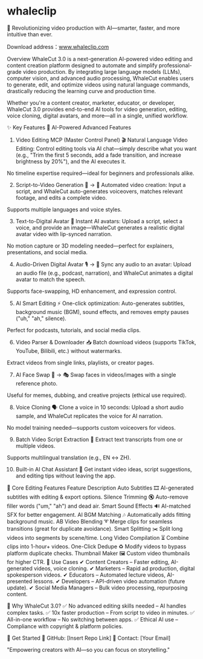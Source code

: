 # whaleclip
🚀 Revolutionizing video production with AI—smarter, faster, and more intuitive than ever.

Download address：www.whaleclip.com

Overview
WhaleCut 3.0 is a next-generation AI-powered video editing and content creation platform designed to automate and simplify professional-grade video production. By integrating large language models (LLMs), computer vision, and advanced audio processing, WhaleCut enables users to generate, edit, and optimize videos using natural language commands, drastically reducing the learning curve and production time.

Whether you're a content creator, marketer, educator, or developer, WhaleCut 3.0 provides end-to-end AI tools for video generation, editing, voice cloning, digital avatars, and more—all in a single, unified workflow.

✨ Key Features
🔹 AI-Powered Advanced Features
1. Video Editing MCP (Master Control Panel) 🎬
Natural Language Video Editing: Control editing tools via AI chat—simply describe what you want (e.g., "Trim the first 5 seconds, add a fade transition, and increase brightness by 20%"), and the AI executes it.

No timeline expertise required—ideal for beginners and professionals alike.



2. Script-to-Video Generation 📝 → 🎥
Automated video creation: Input a script, and WhaleCut auto-generates voiceovers, matches relevant footage, and edits a complete video.

Supports multiple languages and voice styles.

3. Text-to-Digital Avatar 👾
Instant AI avatars: Upload a script, select a voice, and provide an image—WhaleCut generates a realistic digital avatar video with lip-synced narration.

No motion capture or 3D modeling needed—perfect for explainers, presentations, and social media.

4. Audio-Driven Digital Avatar 🎙️ → 👤
Sync any audio to an avatar: Upload an audio file (e.g., podcast, narration), and WhaleCut animates a digital avatar to match the speech.

Supports face-swapping, HD enhancement, and expression control.

5. AI Smart Editing ⚡
One-click optimization: Auto-generates subtitles, background music (BGM), sound effects, and removes empty pauses ("uh," "ah," silence).

Perfect for podcasts, tutorials, and social media clips.

6. Video Parser & Downloader 📥
Batch download videos (supports TikTok, YouTube, Bilibili, etc.) without watermarks.

Extract videos from single links, playlists, or creator pages.

7. AI Face Swap 🤳 → 🎭
Swap faces in videos/images with a single reference photo.

Useful for memes, dubbing, and creative projects (ethical use required).

8. Voice Cloning 🗣️
Clone a voice in 10 seconds: Upload a short audio sample, and WhaleCut replicates the voice for AI narration.

No model training needed—supports custom voiceovers for videos.

9. Batch Video Script Extraction 📜
Extract text transcripts from one or multiple videos.

Supports multilingual translation (e.g., EN ↔ ZH).

10. Built-in AI Chat Assistant 💬
Get instant video ideas, script suggestions, and editing tips without leaving the app.

🔹 Core Editing Features
Feature	Description
Auto Subtitles 🎞️	AI-generated subtitles with editing & export options.
Silence Trimming 🔇	Auto-remove filler words ("um," "ah") and dead air.
Smart Sound Effects 🔊	AI-matched SFX for better engagement.
AI BGM Matching 🎶	Automatically adds fitting background music.
AB Video Blending ➰	Merge clips for seamless transitions (great for duplicate avoidance).
Smart Splitting ✂️	Split long videos into segments by scene/time.
Long Video Compilation ⏳	Combine clips into 1-hour+ videos.
One-Click Dedupe ♻️	Modify videos to bypass platform duplicate checks.
Thumbnail Maker 🖼️	Custom video thumbnails for higher CTR.
🎯 Use Cases
✔ Content Creators – Faster editing, AI-generated videos, voice cloning.
✔ Marketers – Rapid ad production, digital spokesperson videos.
✔ Educators – Automated lecture videos, AI-presented lessons.
✔ Developers – API-driven video automation (future update).
✔ Social Media Managers – Bulk video processing, repurposing content.

🚀 Why WhaleCut 3.0?
✅ No advanced editing skills needed – AI handles complex tasks.
✅ 10x faster production – From script to video in minutes.
✅ All-in-one workflow – No switching between apps.
✅ Ethical AI use – Compliance with copyright & platform policies.

📌 Get Started
🔗 GitHub: [Insert Repo Link]
📧 Contact: [Your Email]

"Empowering creators with AI—so you can focus on storytelling."

